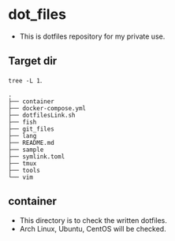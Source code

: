 # dot_files
- This is dotfiles repository for my private use.

## Target dir
`tree -L 1`.
```
.
├── container
├── docker-compose.yml
├── dotfilesLink.sh
├── fish
├── git_files
├── lang
├── README.md
├── sample
├── symlink.toml
├── tmux
├── tools
└── vim
```

## container
- This directory is to check the written dotfiles.
- Arch Linux, Ubuntu, CentOS will be checked.
